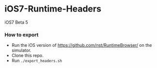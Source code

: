 iOS7-Runtime-Headers
====================

iOS7 Beta 5

### How to export

- Run the iOS version of https://github.com/nst/RuntimeBrowser/ on the simulator.
- Clone this repo.
- Run `./export_headers.sh`